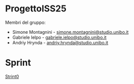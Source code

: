 # ProgettoISS25

Membri del gruppo:

- Simone Montagnini - simone.montagnini@studio.unibo.it
- Gabriele Ielpo - gabriele.ielpo@studio.unibo.it
- Andriy Hrynda - andriy.hrynda@studio.unibo.it

# Sprint

[Strint0](docs/html/Sprint0.html)
